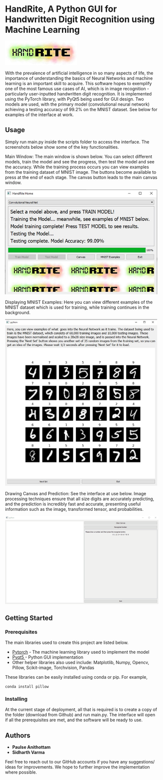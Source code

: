 # HandRite, A Python GUI for Handwritten Digit Recognition using Machine Learning

![Main Window](scripts/logo1.jpg)

With the prevalence of artificial intelligence in so many aspects of life, the importance of understanding the basics of Neural Networks and machine learning is an important skill to acquire. This software hopes to exemplify one of the most famous use cases of AI, which is in image recognition - particularly user-inputted handwritten digit recognition. It is implemented using the PyTorch library, with PyQt5 being used for GUI design. Two models are used, with the primary model (convolutional neural network) achieving a testing accuracy of 99.2% on the MNIST dataset. See below for examples of the interface at work.

## Usage

Simply run main.py inside the scripts folder to access the interface. The screenshots below show some of the key functionalities.

Main Window:
The main window is shown below. You can select different models, train the model and see the progress, then test the model and see the accuracy. While the training process occurs you can view examples from the training dataset of MNIST image. The buttons become available to press at the end of each stage. The canvas button leads to the main canvas window.

<img width="500" alt="Main Window" src="scripts/main_window.jpg">

Displaying MNIST Examples: Here you can view different examples of the MNIST dataset which is used for training, while training continues in the background.

<img width="500" alt="MNIST Examples" src="scripts/window_2.jpg">

Drawing Canvas and Prediction: See the interface at use below. Image processing techniques ensure that all size digits are accurately predicting, and the prediction is incredibly fast and accurate, presenting useful information such as the image, transformed tensor, and probabilities.

![Drawing Canvas](scripts/drawing_gif.gif)

## Getting Started

### Prerequisites

The main libraries used to create this project are listed below.

* [Pytorch](https://pytorch.org/) - The machine learning library used to implement the model
* [Pyqt5 ](https://pypi.org/project/PyQt5/) - Python GUI implementation
* Other helper libraries also used include: Matplotlib, Numpy, Opencv, Pillow, Scikit-image, Torchvision, Pandas

These libraries can be easily installed using conda or pip. For example,
```
conda install pillow
```

### Installing

At the current stage of deployment, all that is required is to create a copy of the folder (download from Github) and run main.py. The interface will open if all the prerequisites are met, and the software will be ready to use.

## Authors

* **Paulse Anithottam** 
* **Sidharth Varma** 

Feel free to reach out to our GitHub accounts if you have any suggestions/ ideas for improvements. We hope to further improve the implementation where possible.
